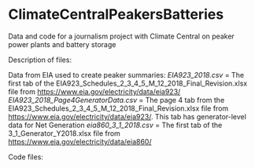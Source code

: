 # ClimateCentralPeakersBatteries
Data and code for a journalism project with Climate Central on peaker power plants and battery storage

Description of files:

Data from EIA used to create peaker summaries:
*EIA923_2018.csv* = The first tab of the EIA923_Schedules_2_3_4_5_M_12_2018_Final_Revision.xlsx file from https://www.eia.gov/electricity/data/eia923/
*EIA923_2018_Page4GeneratorData.csv* = The page 4 tab from the EIA923_Schedules_2_3_4_5_M_12_2018_Final_Revision.xlsx file from https://www.eia.gov/electricity/data/eia923/. This tab has generator-level data for Net Generation
*eia860_3_1_2018.csv* = The first tab of the 3_1_Generator_Y2018.xlsx file from https://www.eia.gov/electricity/data/eia860/

Code files:
